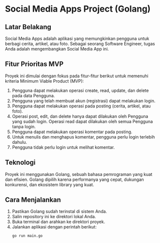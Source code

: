 # Social Media Apps Project (Golang)

## Latar Belakang
Social Media Apps adalah aplikasi yang memungkinkan pengguna untuk berbagi cerita, artikel, atau foto. Sebagai seorang Software Engineer, tugas Anda adalah mengembangkan Social Media App ini.

## Fitur Prioritas MVP
Proyek ini dimulai dengan fokus pada fitur-fitur berikut untuk memenuhi kriteria Minimum Viable Product (MVP):

1. Pengguna dapat melakukan operasi create, read, update, dan delete pada data Pengguna.
2. Pengguna yang telah membuat akun (registrasi) dapat melakukan login.
3. Pengguna dapat melakukan operasi pada posting (cerita, artikel, atau foto).
4. Operasi post, edit, dan delete hanya dapat dilakukan oleh Pengguna yang sudah login. Operasi read dapat dilakukan oleh semua Pengguna tanpa login.
5. Pengguna dapat melakukan operasi komentar pada posting.
6. Untuk menulis dan menghapus komentar, pengguna perlu login terlebih dahulu.
7. Pengguna tidak perlu login untuk melihat komentar.

## Teknologi
Proyek ini menggunakan Golang, sebuah bahasa pemrograman yang kuat dan efisien. Golang dipilih karena performanya yang cepat, dukungan konkurensi, dan ekosistem library yang kuat.

## Cara Menjalankan
1. Pastikan Golang sudah terinstal di sistem Anda.
2. Salin repository ini ke direktori lokal Anda.
3. Buka terminal dan arahkan ke direktori proyek.
4. Jalankan aplikasi dengan perintah berikut:
   ```bash
   go run main.go
